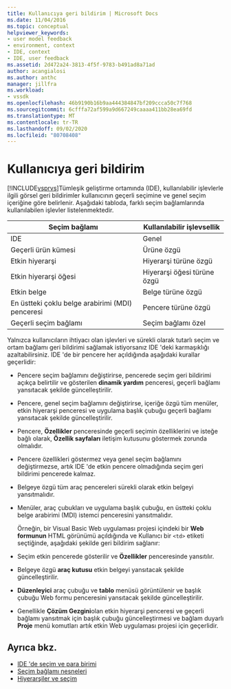 ```yaml
---
title: Kullanıcıya geri bildirim | Microsoft Docs
ms.date: 11/04/2016
ms.topic: conceptual
helpviewer_keywords:
- user model feedback
- environment, context
- IDE, context
- IDE, user feedback
ms.assetid: 2d472a24-3813-4f5f-9783-b491ad8a71ad
author: acangialosi
ms.author: anthc
manager: jillfra
ms.workload:
- vssdk
ms.openlocfilehash: 46b9190b16b9aa444384847bf209ccca50c7f768
ms.sourcegitcommit: 6cfffa72af599a9d667249caaaa411bb28ea69fd
ms.translationtype: MT
ms.contentlocale: tr-TR
ms.lasthandoff: 09/02/2020
ms.locfileid: "80708408"
---
```

# <a name="feedback-to-the-user"></a>Kullanıcıya geri bildirim
[!INCLUDE[vsprvs](../../code-quality/includes/vsprvs_md.md)]Tümleşik geliştirme ortamında (IDE), kullanılabilir işlevlerle ilgili görsel geri bildirimler kullanıcının geçerli seçimine ve genel seçim içeriğine göre belirlenir. Aşağıdaki tabloda, farklı seçim bağlamlarında kullanılabilen işlevler listelenmektedir.

|Seçim bağlamı|Kullanılabilir işlevsellik|
|-----------------------|-----------------------------|
|IDE|Genel|
|Geçerli ürün kümesi|Ürüne özgü|
|Etkin hiyerarşi|Hiyerarşi türüne özgü|
|Etkin hiyerarşi öğesi|Hiyerarşi öğesi türüne özgü|
|Etkin belge|Belge türüne özgü|
|En üstteki çoklu belge arabirimi (MDI) penceresi|Pencere türüne özgü|
|Geçerli seçim bağlamı|Seçim bağlamı özel|

 Yalnızca kullanıcıların ihtiyacı olan işlevleri ve sürekli olarak tutarlı seçim ve ortam bağlamı geri bildirimi sağlamak istiyorsanız IDE 'deki karmaşıklığı azaltabilirsiniz. IDE 'de bir pencere her açıldığında aşağıdaki kurallar geçerlidir:

- Pencere seçim bağlamını değiştirirse, pencerede seçim geri bildirimi açıkça belirtilir ve gösterilen **dinamik yardım** penceresi, geçerli bağlamı yansıtacak şekilde güncelleştirilir.

- Pencere, genel seçim bağlamını değiştirirse, içeriğe özgü tüm menüler, etkin hiyerarşi penceresi ve uygulama başlık çubuğu geçerli bağlamı yansıtacak şekilde güncelleştirilir.

- Pencere, **Özellikler** penceresinde geçerli seçimin özelliklerini ve isteğe bağlı olarak, **Özellik sayfaları** iletişim kutusunu göstermek zorunda olmalıdır.

- Pencere özellikleri göstermez veya genel seçim bağlamını değiştirmezse, artık IDE 'de etkin pencere olmadığında seçim geri bildirimi pencerede kalmaz.

- Belgeye özgü tüm araç pencereleri sürekli olarak etkin belgeyi yansıtmalıdır.

- Menüler, araç çubukları ve uygulama başlık çubuğu, en üstteki çoklu belge arabirimi (MDI) istemci penceresini yansıtmalıdır.

  Örneğin, bir Visual Basic Web uygulaması projesi içindeki bir **Web formunun** HTML görünümü açıldığında ve Kullanıcı bir `<td>` etiketi seçtiğinde, aşağıdaki şekilde geri bildirim sağlanır:

- Seçim etkin pencerede gösterilir ve **Özellikler** penceresinde yansıtılır.

- Belgeye özgü **araç kutusu** etkin belgeyi yansıtacak şekilde güncelleştirilir.

- **Düzenleyici** araç çubuğu ve **tablo** menüsü görüntülenir ve başlık çubuğu Web formu penceresini yansıtacak şekilde güncelleştirilir.

- Genellikle **Çözüm Gezgini**olan etkin hiyerarşi penceresi ve geçerli bağlamı yansıtmak için başlık çubuğu güncelleştirmesi ve bağlam duyarlı **Proje** menü komutları artık etkin Web uygulaması projesi için geçerlidir.

## <a name="see-also"></a>Ayrıca bkz.
- [IDE 'de seçim ve para birimi](../../extensibility/internals/selection-and-currency-in-the-ide.md)
- [Seçim bağlamı nesneleri](../../extensibility/internals/selection-context-objects.md)
- [Hiyerarşiler ve seçim](../../extensibility/internals/hierarchies-and-selection.md)
